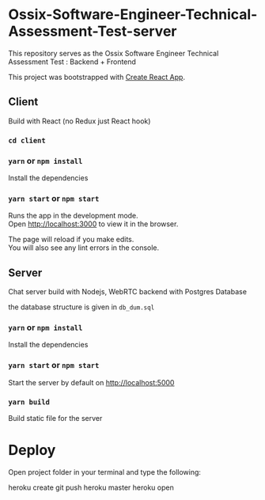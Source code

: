 # Ossix-Software-Engineer-Technical-Assessment-Test-server
This repository serves as the Ossix Software Engineer Technical Assessment Test : Backend + Frontend

This project was bootstrapped with [Create React App](https://github.com/facebook/create-react-app).

## Client
Build with React (no Redux just React hook)

### `cd client` 
### `yarn` or `npm install`  
Install the dependencies

### `yarn start` or `npm start`

Runs the app in the development mode.<br />
Open [http://localhost:3000](http://localhost:3000) to view it in the browser.

The page will reload if you make edits.<br />
You will also see any lint errors in the console.

## Server

Chat server build with Nodejs, WebRTC backend with Postgres Database

the database structure is given in `db_dum.sql`

### `yarn` or `npm install`  
Install the dependencies

### `yarn start` or `npm start`
Start the server by default on [http://localhost:5000](http://localhost:5000)

### `yarn build` 
Build static file for the server

# Deploy

Open project folder in your terminal and type the following:

heroku create
git push heroku master
heroku open

